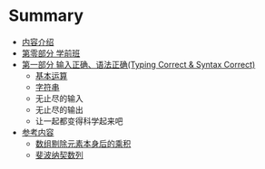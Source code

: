 # Summary

* [内容介绍](README.md)
* [第零部分 学前班](chapter0/chapter0content.md)
* [第一部分 输入正确、语法正确(Typing Correct & Syntax Correct)](chapter1/README.md)
   * [基本运算](chapter1/calculate_1.md)
   * [字符串](chapter1/string_1.md)
   * 无止尽的输入
   * 无止尽的输出
   * 让一起都变得科学起来吧
* [参考内容](reference.md)
   * [数组剔除元素本身后的乘积](LintCode-Python-Solution/ProductOfArrayExcludeItself.md)
   * [斐波纳契数列](LintCode-Python-Solution/Fibonacci.md)

